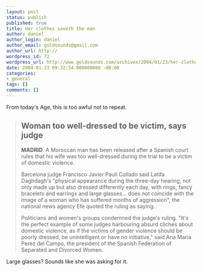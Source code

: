 ```yaml
---
layout: post
status: publish
published: true
title: Her clothes saveth the man
author: daniel
author_login: daniel
author_email: goldsounds@gmail.com
author_url: http://
wordpress_id: 72
wordpress_url: http://www.goldsounds.com/archives/2004/01/23/her-clothes-saveth-the-man/
date: 2004-01-23 09:32:54.000000000 -08:00
categories:
- general
tags: []
comments: []
---
```

From today's Age, this is too awful not to repeat.

<blockquote><h2> Woman too well-dressed to be victim, says judge</h2>
<strong>MADRID</strong>. A Moroccan man has been released after a Spanish court rules that his wife was too well-dressed during the trial to be a victim of domestic violence.

Barcelona judge Francisco Javier Pauli Collado said Latifa Daghdagh's "physical appearance during the three-day hearing, not only made up but also dressed differently each day, with rings, fancy bracelets and earrings and large glasses... does not coincide with the image of a woman who has suffered months of aggression", the national news agency Efe quoted the ruling as saying.

Politicians and women's groups condemned the judge's ruling. "It's the perfect example of some judges harbouring absurd cliches about domestic violence, as if the victims of gender violence should be poorly dressed, be unintelligent or have no initiative," said Ana Maria Perez del Campo, the president of the Spanish Federation of Separated and Divorced Women.</blockquote>
Large glasses? Sounds like she was asking for it.
